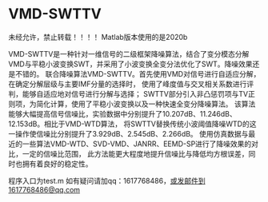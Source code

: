 # VMD-SWTTV
未经允许，禁止转载！！！！
Matlab版本使用的是2020b

VMD-SWTTV是一种针对一维信号的二级框架降噪算法，结合了变分模态分解VMD与平稳小波变换SWT，并采用了小波变换全变分法优化了SWT。降噪效果还是不错的。
联合降噪算法VMD-SWTTV。首先使用VMD对信号进行自适应分解，在确定分解层级与主要IMF分量的选择时，
使用了峰度值与交叉相关系数进行评判，能够自适应地对信号进行分解与选择；
SWTTV部分引入非凸惩罚项与TV正则项，为简化计算，使用了平稳小波变换以及一种快速全变分降噪算法。
该算法能够大幅提高信号信噪比，实验数据中分别提升了10.207dB、11.246dB、12.153dB。相比于VMD-WTD算法，
将SWTTV替换传统小波阈值降噪WTD的这一操作使信噪比分别提升了3.929dB、2.545dB、2.266dB。
使用仿真数据与最近的一些算法VMD-WTD、SVD-VMD、JANRR、EEMD-SP进行了降噪效果的对比，一定的信噪比范围，
此方法能更大程度地提升信噪比与降低均方根误差，同时也拥有着良好的稳定性。

程序入口为test.m
如有疑问请加qq：1617768486，或发邮件到1617768486@qq.com
